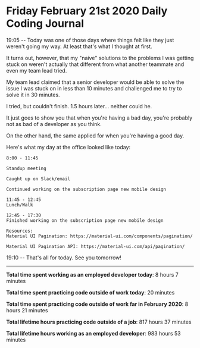 # Friday February 21st 2020 Daily Coding Journal

19:05 -- Today was one of those days where things felt like they just weren't going my way. At least that's what I thought at first.

It turns out, however, that my "naive" solutions to the problems I was getting stuck on weren't actually that different from what another teammate and even my team lead tried.

My team lead claimed that a senior developer would be able to solve the issue I was stuck on in less than 10 minutes and challenged me to try to solve it in 30 minutes.

I tried, but couldn't finish. 1.5 hours later... neither could he.

It just goes to show you that when you're having a bad day, you're probably not as bad of a developer as you think.

On the other hand, the same applied for when you're having a good day.

Here's what my day at the office looked like today:
```
8:00 - 11:45

Standup meeting

Caught up on Slack/email

Continued working on the subscription page new mobile design

11:45 - 12:45
Lunch/Walk

12:45 - 17:30
Finished working on the subscription page new mobile design

Resources:
Material UI Pagination: https://material-ui.com/components/pagination/

Material UI Pagination API: https://material-ui.com/api/pagination/ 
```
19:10 -- That's all for today. See you tomorrow!
___
**Total time spent working as an employed developer today**: 8 hours 7 minutes

**Total time spent practicing code outside of work today**: 20 minutes

**Total time spent practicing code outside of work far in February 2020**: 8 hours 21 minutes

**Total lifetime hours practicing code outside of a job**: 817 hours 37 minutes

**Total lifetime hours working as an employed developer**: 983 hours 53 minutes